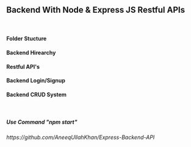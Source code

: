 <h2>Backend With Node & Express JS Restful APIs</h2>
<br/>
<h4>Folder Stucture</h4>
<h4>Backend Hirearchy</h4>
<h4>Restful API's</h4>
<h4>Backend Login/Signup</h4>
<h4>Backend CRUD System</h4>
<br/>

<h5>Use Command "npm start"</h5>

<h6>https://github.com/AneeqUllahKhan/Express-Backend-API</h6>
